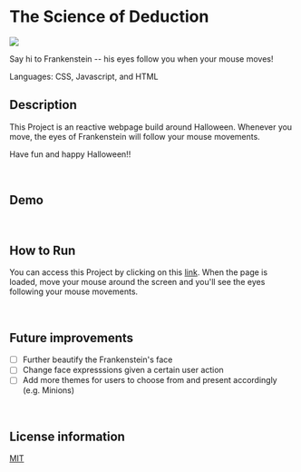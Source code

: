 # The Science of Deduction

<img src="https://pyxis.nymag.com/v1/imgs/91e/001/973cb64ce94251d70694bcc566c39fb172-24-frankenstein.2x.rsocial.w600.jpg">


Say hi to Frankenstein -- his eyes follow you when your mouse moves!

Languages:  CSS, Javascript, and HTML 
<br>

## Description
This Project is an reactive webpage build around Halloween. Whenever you move, the eyes of Frankenstein will follow your mouse movements.

Have fun and happy Halloween!!

<br>

## Demo


<br>

## How to Run
You can access this Project by clicking on this <a href="https://hujianni.github.io/eyes/" target="_blank">link</a>. 
When the page is loaded, move your mouse around the screen and you'll see the eyes following your mouse movements.

<br>

## Future improvements
- [ ] Further beautify the Frankenstein's face
- [ ] Change face expresssions given a certain user action
- [ ] Add more themes for users to choose from and present accordingly (e.g. Minions)
<br>

## License information
<a href="https://choosealicense.com/licenses/mit/" target="_blank">MIT</a>
